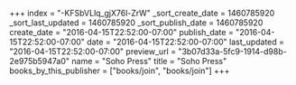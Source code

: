 +++
index = "-KFSbVLlq_gjX76l-ZrW"
_sort_create_date = 1460785920
_sort_last_updated = 1460785920
_sort_publish_date = 1460785920
create_date = "2016-04-15T22:52:00-07:00"
publish_date = "2016-04-15T22:52:00-07:00"
date = "2016-04-15T22:52:00-07:00"
last_updated = "2016-04-15T22:52:00-07:00"
preview_url = "3b07d33a-5fc9-1914-d98b-2e975b5947a0"
name = "Soho Press"
title = "Soho Press"
books_by_this_publisher = ["books/join", "books/join"]
+++
